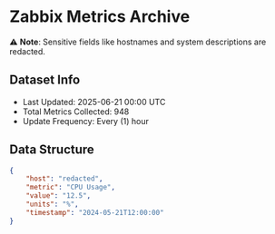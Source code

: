 # Zabbix Metrics Archive

⚠️ **Note**: Sensitive fields like hostnames and system descriptions are redacted.

## Dataset Info
- Last Updated: 2025-06-21 00:00 UTC
- Total Metrics Collected: 948
- Update Frequency: Every (1) hour

## Data Structure
```json
{
    "host": "redacted",
    "metric": "CPU Usage",
    "value": "12.5",
    "units": "%",
    "timestamp": "2024-05-21T12:00:00"
}
```
